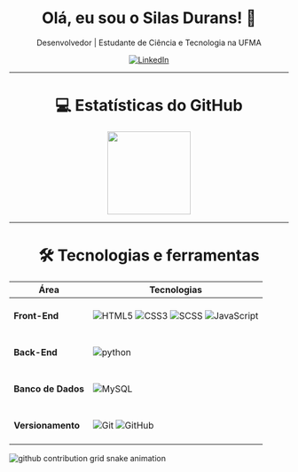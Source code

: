 <h1 align="center">Olá, eu sou o Silas Durans! 👋</h1>

<p align="center">
  Desenvolvedor | Estudante de Ciência e Tecnologia na UFMA
</p>

<div align="center">
  <a href="https://www.linkedin.com/in/silasdurans/" target="_blank">
    <img src="https://img.shields.io/badge/LinkedIn-0077B5?style=for-the-badge&logo=linkedin&logoColor=white" alt="LinkedIn" />
  </a>
</div>


---

<div align="center">
  <h1>💻 Estatísticas do GitHub</h1>
</div>

<div align="center">
  <img height="150em" src="https://github-readme-stats.vercel.app/api/top-langs/?username=silasdurans&layout=compact&langs_count=7&theme=radical" />
</div>

---

<div align="center">
  <h1>🛠 Tecnologias e ferramentas</h1>
</div>

<div align="center">
  <table>
    <thead>
      <tr>
        <th><strong>Área</strong></th>
        <th><strong>Tecnologias</strong></th>
      </tr>
    </thead>
    <tbody>
      <tr>
        <td><strong><br>Front-End<br><br></strong></td>
        <td>
          <img src="https://img.shields.io/badge/-HTML5-E34F26?style=flat-square&logo=html5&logoColor=white" alt="HTML5" />
          <img src="https://img.shields.io/badge/-CSS3-1572B6?style=flat-square&logo=css3&logoColor=white" alt="CSS3" />
          <img src="https://img.shields.io/badge/-SCSS-CC6699?style=flat-square&logo=sass&logoColor=white" alt="SCSS" />
          <img src="https://img.shields.io/badge/-JavaScript-F7DF1E?style=flat-square&logo=javascript&logoColor=000" alt="JavaScript" />
        </td>
      </tr>
      <tr>
        <td><strong><br>Back-End<br><br></strong></td>
        <td>
          <img src="https://img.shields.io/badge/-python-777BB4?style=flat-square&logo=python&logoColor=white" alt="python" />
        </td>
      </tr>
      <tr>
        <td><strong><br>Banco de Dados<br><br></strong></td>
        <td>
          <img src="https://img.shields.io/badge/-MySQL-4479A1?style=flat-square&logo=mysql&logoColor=white" alt="MySQL" />
        </td>
      </tr>
      <tr>
        <td><strong><br>Versionamento<br><br></strong></td>
        <td>
          <img src="https://img.shields.io/badge/-Git-F05032?style=flat-square&logo=git&logoColor=white" alt="Git" />
          <img src="https://img.shields.io/badge/-GitHub-181717?style=flat-square&logo=github&logoColor=white" alt="GitHub" />
        </td>
      </tr>
    </tbody>
  </table>
</div>

<picture>
  <source media="(prefers-color-scheme: dark)" srcset="https://raw.githubusercontent.com/silasdurans/silasdurans/output/github-contribution-grid-snake-dark.svg">
  <source media="(prefers-color-scheme: light)" srcset="https://raw.githubusercontent.com/silasdurans/silasdurans/output/github-contribution-grid-snake.svg">
  <img alt="github contribution grid snake animation" src="https://raw.githubusercontent.com/silasdurans/silasdurans/output/github-contribution-grid-snake.svg">
</picture>
